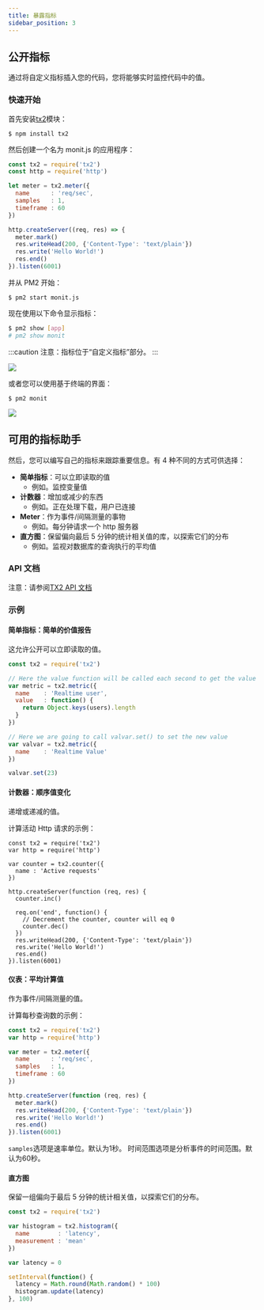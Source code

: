 ```yaml
---
title: 暴露指标
sidebar_position: 3
---
```


## 公开指标

通过将自定义指标插入您的代码，您将能够实时监控代码中的值。

### 快速开始

首先安装[tx2](https://github.com/pm2/tx2)模块：

```
$ npm install tx2
```

然后创建一个名为 monit.js 的应用程序：

```js
const tx2 = require('tx2')
const http = require('http')

let meter = tx2.meter({
  name      : 'req/sec',
  samples   : 1,
  timeframe : 60
})

http.createServer((req, res) => {
  meter.mark()
  res.writeHead(200, {'Content-Type': 'text/plain'})
  res.write('Hello World!')
  res.end()
}).listen(6001)
```

并从 PM2 开始：

```
$ pm2 start monit.js
```

现在使用以下命令显示指标：

```bash
$ pm2 show [app]
# pm2 show monit
```

:::caution
注意：指标位于“自定义指标”部分。
:::

![](/img/processmetrics.png)

或者您可以使用基于终端的界面：

```
$ pm2 monit
```

![](/img/WHDEvHg.png)

## 可用的指标助手

然后，您可以编写自己的指标来跟踪重要信息。有 4 种不同的方式可供选择：

- **简单指标**：可以立即读取的值
  - 例如。监控变量值
- **计数器**：增加或减少的东西
  - 例如。正在处理下载，用户已连接
- **Meter**：作为事件/间隔测量的事物
  - 例如。每分钟请求一个 http 服务器
- **直方图**：保留偏向最后 5 分钟的统计相关值的库，以探索它们的分布
  - 例如。监视对数据库的查询执行的平均值

### API 文档

注意：请参阅[TX2 API 文档](https://github.com/pm2/tx2/blob/main/API.md)

### 示例

#### 简单指标：简单的价值报告

这允许公开可以立即读取的值。

```js
const tx2 = require('tx2')

// Here the value function will be called each second to get the value
var metric = tx2.metric({
  name    : 'Realtime user',
  value   : function() {
    return Object.keys(users).length
  }
})

// Here we are going to call valvar.set() to set the new value
var valvar = tx2.metric({
  name    : 'Realtime Value'
})

valvar.set(23)
```

#### 计数器：顺序值变化

递增或递减的值。

计算活动 Http 请求的示例：

```
const tx2 = require('tx2')
var http = require('http')

var counter = tx2.counter({
  name : 'Active requests'
})

http.createServer(function (req, res) {
  counter.inc()

  req.on('end', function() {
    // Decrement the counter, counter will eq 0
    counter.dec()
  })
  res.writeHead(200, {'Content-Type': 'text/plain'})
  res.write('Hello World!')
  res.end()
}).listen(6001)
```

#### 仪表：平均计算值

作为事件/间隔测量的值。

计算每秒查询数的示例：

```js
const tx2 = require('tx2')
var http = require('http')

var meter = tx2.meter({
  name      : 'req/sec',
  samples   : 1,
  timeframe : 60
})

http.createServer(function (req, res) {
  meter.mark()
  res.writeHead(200, {'Content-Type': 'text/plain'})
  res.write('Hello World!')
  res.end()
}).listen(6001)
```

`samples`选项是速率单位。默认为1秒。 时间范围选项是分析事件的时间范围。默认为60秒。

#### 直方图

保留一组偏向于最后 5 分钟的统计相关值，以探索它们的分布。

```js
const tx2 = require('tx2')

var histogram = tx2.histogram({
  name        : 'latency',
  measurement : 'mean'
})

var latency = 0

setInterval(function() {
  latency = Math.round(Math.random() * 100)
  histogram.update(latency)
}, 100)
```
